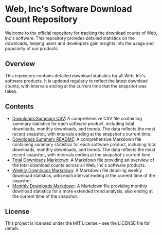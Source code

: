 # Web, Inc's Software Download Count Repository

Welcome to the official repository for tracking the download counts of Web, Inc's software. This repository provides detailed statistics on the downloads, helping users and developers gain insights into the usage and popularity of our products.

## Overview

This repository contains detailed download statistics for all Web, Inc's software products. It is updated regularly to reflect the latest download counts, with intervals ending at the current time that the snapshot was taken.

## Contents

- [Downloads Summary CSV](output/downloads_summary.csv): A comprehensive CSV file containing summary statistics for each software product, including total downloads, monthly downloads, and trends. The data reflects the most recent snapshot, with intervals ending at the snapshot's current time.
- [Downloads Summary README](output/downloads_summary.md): A comprehensive Markdown file containing summary statistics for each software product, including total downloads, monthly downloads, and trends. The data reflects the most recent snapshot, with intervals ending at the snapshot's current time.
- [Total Downloads Markdown](output/total_downloads.md): A Markdown file providing an overview of the total download counts across all Web, Inc's software products.
- [Weekly Downloads Markdown](output/weekly_downloads.md): A Markdown file detailing weekly download statistics, with each interval ending at the current time of the snapshot.
- [Monthly Downloads Markdown](output/monthly_downloads.md): A Markdown file providing monthly download statistics for a more extended trend analysis, also ending at the current time of the snapshot.

## License

This project is licensed under the MIT License - see the LICENSE file for details.